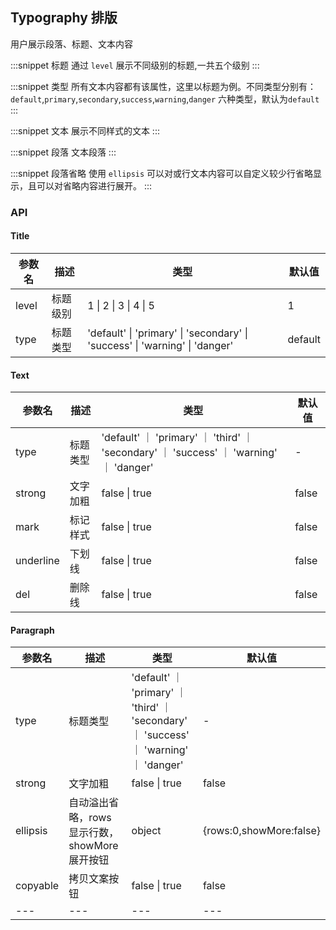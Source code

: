 ## Typography 排版

用户展示段落、标题、文本内容

:::snippet
标题
通过 `level` 展示不同级别的标题,一共五个级别
<TitleLevel/>
:::

:::snippet
类型
所有文本内容都有该属性，这里以标题为例。不同类型分别有：`default`,`primary`,`secondary`,`success`,`warning`,`danger` 六种类型，默认为`default`
<TitleType/>
:::

:::snippet
文本
展示不同样式的文本
<TextType/>
:::

:::snippet
段落
文本段落
<ParagraphPrimary/>
:::

:::snippet
段落省略
使用 `ellipsis` 可以对或行文本内容可以自定义较少行省略显示，且可以对省略内容进行展开。
<ParagraphEllipsis/>
:::

### API

#### Title

| 参数名 | 描述     | 类型                                                                        | 默认值  |
| ------ | -------- | --------------------------------------------------------------------------- | ------- |
| level  | 标题级别 | 1 \| 2 \| 3 \| 4 \| 5                                                       | 1       |
| type   | 标题类型 | 'default' \| 'primary' \| 'secondary' \| 'success' \| 'warning' \| 'danger' | default |

#### Text

| 参数名    | 描述     | 类型                                                                                   | 默认值 |
| --------- | -------- | -------------------------------------------------------------------------------------- | ------ |
| type      | 标题类型 | 'default' ｜ 'primary' ｜ 'third' ｜ 'secondary' ｜ 'success' ｜ 'warning' ｜ 'danger' | -      |
| strong    | 文字加粗 | false \| true                                                                          | false  |
| mark      | 标记样式 | false \| true                                                                          | false  |
| underline | 下划线   | false \| true                                                                          | false  |
| del       | 删除线   | false \| true                                                                          | false  |

#### Paragraph

| 参数名   | 描述                                           | 类型                                                                                   | 默认值                  |
| -------- | ---------------------------------------------- | -------------------------------------------------------------------------------------- | ----------------------- |
| type     | 标题类型                                       | 'default' ｜ 'primary' ｜ 'third' ｜ 'secondary' ｜ 'success' ｜ 'warning' ｜ 'danger' | -                       |
| strong   | 文字加粗                                       | false \| true                                                                          | false                   |
| ellipsis | 自动溢出省略，rows 显示行数，showMore 展开按钮 | object                                                                                 | {rows:0,showMore:false} |
| copyable | 拷贝文案按钮                                   | false \| true                                                                          | false                   |
| ---      | ---                                            | ---                                                                                    | ---                     |
